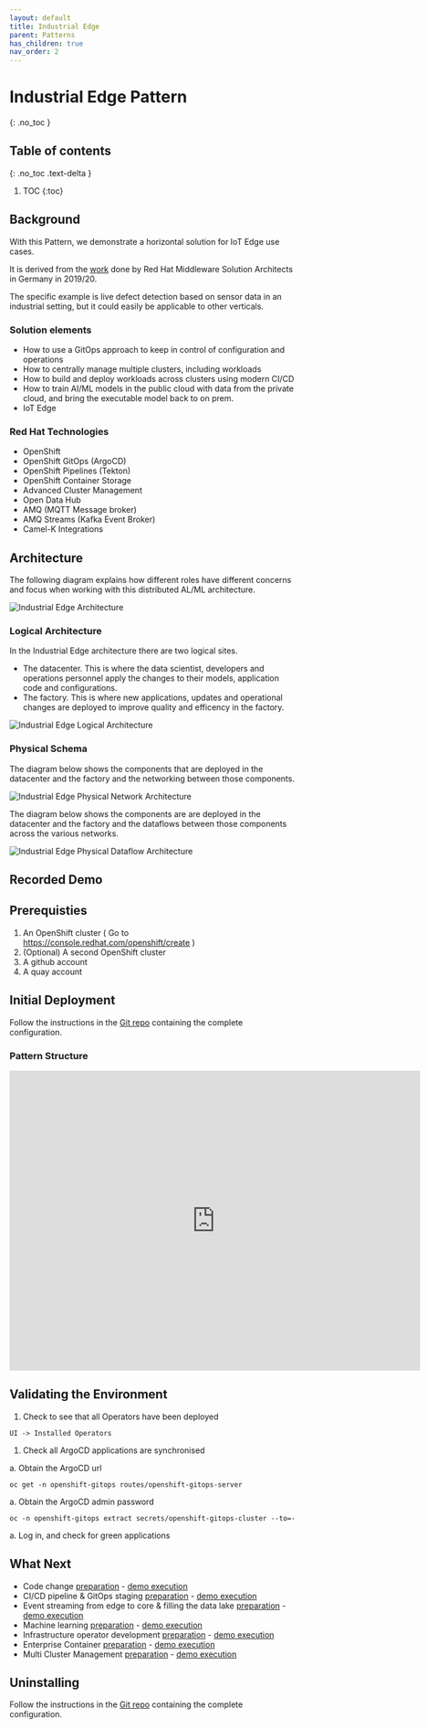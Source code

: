 ```yaml
---
layout: default
title: Industrial Edge
parent: Patterns
has_children: true
nav_order: 2
---
```


# Industrial Edge Pattern
{: .no_toc }

## Table of contents
{: .no_toc .text-delta }

1. TOC
{:toc}

## Background

With this Pattern, we demonstrate a horizontal solution for IoT Edge use cases.

It is derived from the [work](https://github.com/sa-mw-dach/manuela) done by Red
Hat Middleware Solution Architects in Germany in 2019/20.

The specific example is live defect detection based on sensor data in an
industrial setting, but it could easily be applicable to other verticals.

### Solution elements

- How to use a GitOps approach to keep in control of configuration and operations
- How to centrally manage multiple clusters, including workloads
- How to build and deploy workloads across clusters using modern CI/CD
- How to train AI/ML models in the public cloud with data from the private cloud, and bring the executable model back to on prem.
- IoT Edge

### Red Hat Technologies

- OpenShift
- OpenShift GitOps (ArgoCD)
- OpenShift Pipelines (Tekton)
- OpenShift Container Storage
- Advanced Cluster Management
- Open Data Hub
- AMQ (MQTT Message broker)
- AMQ Streams (Kafka Event Broker)
- Camel-K Integrations

## Architecture

The following diagram explains how different roles have different concerns and focus when working with this distributed AL/ML architecture. 

![Industrial Edge Architecture](images/Architecture.png)


### Logical Architecture

In the Industrial Edge architecture there are two logical sites.

- The datacenter. This is where the data scientist, developers and operations personnel apply the changes to their models, application code and configurations.
- The factory. This is where new applications, updates and operational changes are deployed to improve quality and efficency in the factory.

![Industrial Edge Logical Architecture](images/manufacturing-logical.png)

### Physical Schema 

The diagram below shows the components that are deployed in the datacenter and the factory and the networking between those components.

![Industrial Edge Physical Network Architecture](images/manufacturing-schema-netw.png)

The diagram below shows the components are are deployed in the datacenter and the factory and the dataflows between those components across the various networks.

![Industrial Edge Physical Dataflow Architecture](images/manufacturing-schema-df.png)

## Recorded Demo

## Prerequisties

1. An OpenShift cluster ( Go to https://console.redhat.com/openshift/create )
1. (Optional) A second OpenShift cluster
1. A github account
1. A quay account

## Initial Deployment

Follow the instructions in the [Git
repo](https://github.com/hybrid-cloud-patterns/manufacturing-edge-ai-ml/#how-to-use)
containing the complete configuration.

### Pattern Structure

<iframe src="https://slides.com/beekhof/a/embed" width="720" height="525" scrolling="no" frameborder="0" webkitallowfullscreen mozallowfullscreen allowfullscreen></iframe>

## Validating the Environment

1. Check to see that all Operators have been deployed

  `UI -> Installed Operators`

1. Check all ArgoCD applications are synchronised

  a. Obtain the ArgoCD url

  `oc get -n openshift-gitops routes/openshift-gitops-server`

  a. Obtain the ArgoCD admin password

  `oc -n openshift-gitops extract secrets/openshift-gitops-cluster --to=-`

  a. Log in, and check for green applications

## What Next

- Code change [preparation](https://github.com/sa-mw-dach/manuela/blob/master/docs/module-code-change.md#Demo-preparation) - [demo execution](https://github.com/sa-mw-dach/manuela/blob/master/docs/module-code-change.md#demo-execution)
-  CI/CD pipeline & GitOps staging [preparation](https://github.com/sa-mw-dach/manuela/blob/master/docs/module-ci-cd-pipeline.md#Demo-preparation) - [demo execution](https://github.com/sa-mw-dach/manuela/blob/master/docs/module-ci-cd-pipeline.md#Demo-execution)
- Event streaming from edge to core & filling the data lake [preparation](https://github.com/sa-mw-dach/manuela/blob/master/docs/module-event-streaming.md#Demo-preparation) - [demo execution](https://github.com/sa-mw-dach/manuela/blob/master/docs/module-event-streaming.md#Demo-execution)
- Machine learning [preparation](https://github.com/sa-mw-dach/manuela/blob/master/docs/module-machine-learning.md#Demo-preparation) - [demo execution](https://github.com/sa-mw-dach/manuela/blob/master/docs/module-machine-learning.md#Demo-execution)
- Infrastructure operator development [preparation](https://github.com/sa-mw-dach/manuela/blob/master/docs/module-infrastructure-operator-development.md#Demo-preparation) - [demo execution](https://github.com/sa-mw-dach/manuela/blob/master/docs/module-infrastructure-operator-development.md#Demo-execution)
- Enterprise Container [preparation](https://github.com/sa-mw-dach/manuela/blob/master/docs/module-enterprise-container.md#Demo-preparation) - [demo execution](https://github.com/sa-mw-dach/manuela/blob/master/docs/module-enterprise-container.md#Demo-execution)
- Multi Cluster Management [preparation](https://github.com/sa-mw-dach/manuela/blob/master/docs/module-multicluster.md#Demo-preparation) - [demo execution](https://github.com/sa-mw-dach/manuela/blob/master/docs/module-multicluster.md#Demo-execution)


## Uninstalling

Follow the instructions in the [Git
repo](https://github.com/hybrid-cloud-patterns/manufacturing-edge-ai-ml#uninstalling)
containing the complete configuration.

